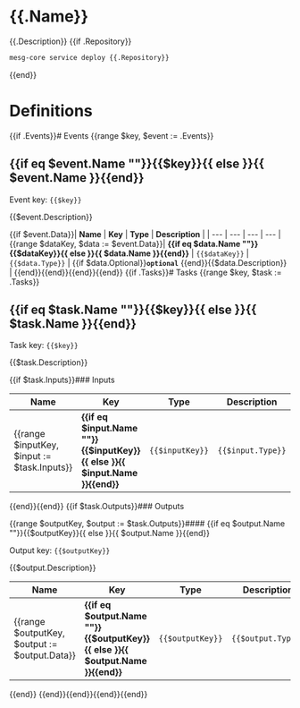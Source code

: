 # {{.Name}}

{{.Description}}
{{if .Repository}}
```bash
mesg-core service deploy {{.Repository}}
```
{{end}}
# Definitions

{{if .Events}}# Events
{{range $key, $event := .Events}}
## {{if eq $event.Name ""}}{{$key}}{{ else }}{{ $event.Name }}{{end}}

Event key: `{{$key}}`

{{$event.Description}}

{{if $event.Data}}| **Name** | **Key** | **Type** | **Description** |
| --- | --- | --- | --- |
{{range $dataKey, $data := $event.Data}}| **{{if eq $data.Name ""}}{{$dataKey}}{{ else }}{{ $data.Name }}{{end}}** | `{{$dataKey}}` | `{{$data.Type}}` | {{if $data.Optional}}**`optional`** {{end}}{{$data.Description}} |
{{end}}{{end}}{{end}}{{end}}
{{if .Tasks}}# Tasks
{{range $key, $task := .Tasks}}
## {{if eq $task.Name ""}}{{$key}}{{ else }}{{ $task.Name }}{{end}}

Task key: `{{$key}}`

{{$task.Description}}

{{if $task.Inputs}}### Inputs

| **Name** | **Key** | **Type** | **Description** |
| --- | --- | --- | --- |
{{range $inputKey, $input := $task.Inputs}}| **{{if eq $input.Name ""}}{{$inputKey}}{{ else }}{{ $input.Name }}{{end}}** | `{{$inputKey}}` | `{{$input.Type}}` | {{if $input.Optional}}**`optional`** {{end}}{{$input.Description}} |
{{end}}{{end}}
{{if $task.Outputs}}### Outputs

{{range $outputKey, $output := $task.Outputs}}#### {{if eq $output.Name ""}}{{$outputKey}}{{ else }}{{ $output.Name }}{{end}}

Output key: `{{$outputKey}}`

{{$output.Description}}

| **Name** | **Key** | **Type** | **Description** |
| --- | --- | --- | --- |
{{range $outputKey, $output := $output.Data}}| **{{if eq $output.Name ""}}{{$outputKey}}{{ else }}{{ $output.Name }}{{end}}** | `{{$outputKey}}` | `{{$output.Type}}` | {{if $output.Optional}}**`optional`** {{end}}{{$output.Description}} |
{{end}}
{{end}}{{end}}{{end}}{{end}}
